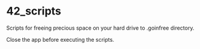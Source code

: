 # 42_scripts

Scripts for freeing precious space on your hard drive to .goinfree directory.

Close the app before executing the scripts.
